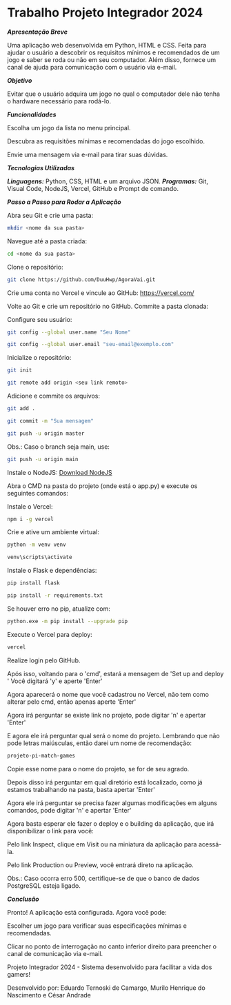 # Trabalho Projeto Integrador 2024

 ***Apresentação Breve***

Uma aplicação web desenvolvida em Python, HTML e CSS. Feita para ajudar o usuário a descobrir os requisitos mínimos e recomendados de um jogo e saber se roda ou não em seu computador. Além disso, fornece um canal de ajuda para comunicação com o usuário via e-mail.

 ***Objetivo***

Evitar que o usuário adquira um jogo no qual o computador dele não tenha o hardware necessário para rodá-lo.

***Funcionalidades***

Escolha um jogo da lista no menu principal.

Descubra as requisitões mínimas e recomendadas do jogo escolhido.

Envie uma mensagem via e-mail para tirar suas dúvidas.

***Tecnologias Utilizadas***

***Linguagens:*** Python, CSS, HTML e um arquivo JSON.
***Programas:*** Git, Visual Code, NodeJS, Vercel, GitHub e Prompt de comando.

***Passo a Passo para Rodar a Aplicação***

Abra seu Git e crie uma pasta:
```bash
mkdir <nome da sua pasta>
```
Navegue até a pasta criada:
```bash
cd <nome da sua pasta>
```
Clone o repositório:
```bash
git clone https://github.com/DuuHwp/AgoraVai.git
```
Crie uma conta no Vercel e vincule ao GitHub:
https://vercel.com/

Volte ao Git e crie um repositório no GitHub. Commite a pasta clonada:

Configure seu usuário:
```bash
git config --global user.name "Seu Nome"
```
```bash
git config --global user.email "seu-email@exemplo.com"
```
Inicialize o repositório:
```bash
git init
```
```bash
git remote add origin <seu link remoto>
```
Adicione e commite os arquivos:
```bash
git add .
```
```bash
git commit -m "Sua mensagem"
```
```bash
git push -u origin master
```
Obs.: Caso o branch seja main, use:
```bash
git push -u origin main
```
Instale o NodeJS:
[Download NodeJS](https://nodejs.org/en/download/prebuilt-installer)

Abra o CMD na pasta do projeto (onde está o app.py) e execute os seguintes comandos:

Instale o Vercel:
```bash
npm i -g vercel
```
Crie e ative um ambiente virtual:
```bash
python -m venv venv
```
```bash
venv\scripts\activate
```
Instale o Flask e dependências:
```bash
pip install flask
```
```bash
pip install -r requirements.txt
```
Se houver erro no pip, atualize com:
```bash
python.exe -m pip install --upgrade pip
```
Execute o Vercel para deploy:
```bash
vercel
```
Realize login pelo GitHub.

Após isso, voltando para o 'cmd', estará a mensagem de 'Set up and deploy <a pasta do projeto>' Você digitará 'y' e aperte 'Enter'

Agora aparecerá o nome que você cadastrou no Vercel, não tem como alterar pelo cmd, então apenas aperte 'Enter'

Agora irá perguntar se existe link no projeto, pode digitar 'n' e apertar 'Enter'

E agora ele irá perguntar qual será o nome do projeto. Lembrando que não pode letras maiúsculas, então darei um nome de recomendação:
```bash
projeto-pi-match-games
```
Copie esse nome para o nome do projeto, se for de seu agrado.

Depois disso irá perguntar em qual diretório está localizado, como já estamos trabalhando na pasta, basta apertar 'Enter'

Agora ele irá perguntar se precisa fazer algumas modificações em alguns comandos, pode digitar 'n' e apertar 'Enter'

Agora basta esperar ele fazer o deploy e o building da aplicação, que irá disponibilizar o link para você:

Pelo link Inspect, clique em Visit ou na miniatura da aplicação para acessá-la.

Pelo link Production ou Preview, você entrará direto na aplicação.

Obs.: Caso ocorra erro 500, certifique-se de que o banco de dados PostgreSQL esteja ligado.

***Conclusão***

Pronto! A aplicação está configurada. Agora você pode:

Escolher um jogo para verificar suas especificações mínimas e recomendadas.

Clicar no ponto de interrogação no canto inferior direito para preencher o canal de comunicação via e-mail.

Projeto Integrador 2024 - Sistema desenvolvido para facilitar a vida dos gamers!

Desenvolvido por: Eduardo Ternoski de Camargo, Murilo Henrique do Nascimento e César Andrade 
